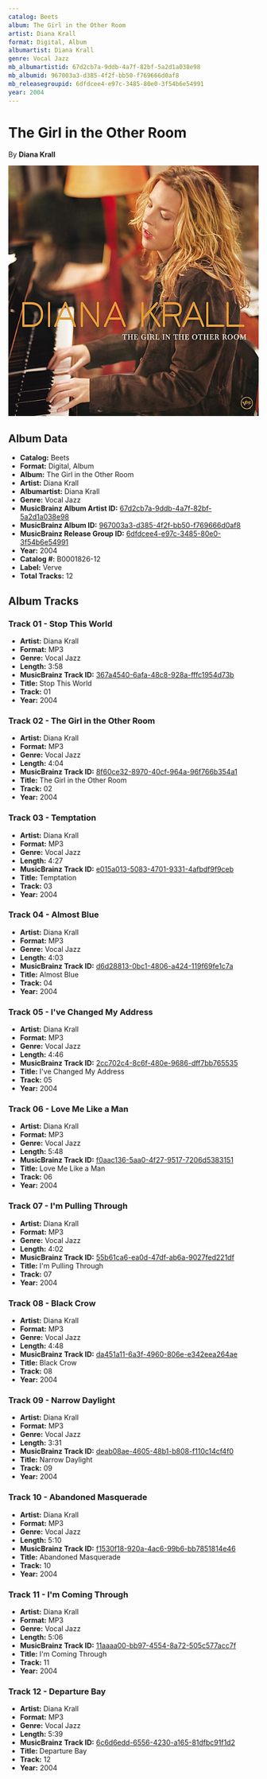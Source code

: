 ```yaml
---
catalog: Beets
album: The Girl in the Other Room
artist: Diana Krall
format: Digital, Album
albumartist: Diana Krall
genre: Vocal Jazz
mb_albumartistid: 67d2cb7a-9ddb-4a7f-82bf-5a2d1a038e98
mb_albumid: 967003a3-d385-4f2f-bb50-f769666d0af8
mb_releasegroupid: 6dfdcee4-e97c-3485-80e0-3f54b6e54991
year: 2004
---
```


# The Girl in the Other Room

By **Diana Krall**

![](../../assets/beetscovers/Diana_Krall-The_Girl_in_the_Other_Room.jpg)

## Album Data

- **Catalog:** Beets
- **Format:** Digital, Album
- **Album:** The Girl in the Other Room
- **Artist:** Diana Krall
- **Albumartist:** Diana Krall
- **Genre:** Vocal Jazz
- **MusicBrainz Album Artist ID:** [67d2cb7a-9ddb-4a7f-82bf-5a2d1a038e98](https://musicbrainz.org/artist/67d2cb7a-9ddb-4a7f-82bf-5a2d1a038e98)
- **MusicBrainz Album ID:** [967003a3-d385-4f2f-bb50-f769666d0af8](https://musicbrainz.org/release/967003a3-d385-4f2f-bb50-f769666d0af8)
- **MusicBrainz Release Group ID:** [6dfdcee4-e97c-3485-80e0-3f54b6e54991](https://musicbrainz.org/release-group/6dfdcee4-e97c-3485-80e0-3f54b6e54991)
- **Year:** 2004
- **Catalog #:** B0001826-12
- **Label:** Verve
- **Total Tracks:** 12

## Album Tracks

### Track 01 - Stop This World

- **Artist:** Diana Krall
- **Format:** MP3
- **Genre:** Vocal Jazz
- **Length:** 3:58
- **MusicBrainz Track ID:** [367a4540-6afa-48c8-928a-fffc1954d73b](https://musicbrainz.org/recording/367a4540-6afa-48c8-928a-fffc1954d73b)
- **Title:** Stop This World
- **Track:** 01
- **Year:** 2004

### Track 02 - The Girl in the Other Room

- **Artist:** Diana Krall
- **Format:** MP3
- **Genre:** Vocal Jazz
- **Length:** 4:04
- **MusicBrainz Track ID:** [8f60ce32-8970-40cf-964a-96f766b354a1](https://musicbrainz.org/recording/8f60ce32-8970-40cf-964a-96f766b354a1)
- **Title:** The Girl in the Other Room
- **Track:** 02
- **Year:** 2004

### Track 03 - Temptation

- **Artist:** Diana Krall
- **Format:** MP3
- **Genre:** Vocal Jazz
- **Length:** 4:27
- **MusicBrainz Track ID:** [e015a013-5083-4701-9331-4afbdf9f9ceb](https://musicbrainz.org/recording/e015a013-5083-4701-9331-4afbdf9f9ceb)
- **Title:** Temptation
- **Track:** 03
- **Year:** 2004

### Track 04 - Almost Blue

- **Artist:** Diana Krall
- **Format:** MP3
- **Genre:** Vocal Jazz
- **Length:** 4:03
- **MusicBrainz Track ID:** [d6d28813-0bc1-4806-a424-119f69fe1c7a](https://musicbrainz.org/recording/d6d28813-0bc1-4806-a424-119f69fe1c7a)
- **Title:** Almost Blue
- **Track:** 04
- **Year:** 2004

### Track 05 - I've Changed My Address

- **Artist:** Diana Krall
- **Format:** MP3
- **Genre:** Vocal Jazz
- **Length:** 4:46
- **MusicBrainz Track ID:** [2cc702c4-8c6f-480e-9686-dff7bb765535](https://musicbrainz.org/recording/2cc702c4-8c6f-480e-9686-dff7bb765535)
- **Title:** I've Changed My Address
- **Track:** 05
- **Year:** 2004

### Track 06 - Love Me Like a Man

- **Artist:** Diana Krall
- **Format:** MP3
- **Genre:** Vocal Jazz
- **Length:** 5:48
- **MusicBrainz Track ID:** [f0aac136-5aa0-4f27-9517-7206d5383151](https://musicbrainz.org/recording/f0aac136-5aa0-4f27-9517-7206d5383151)
- **Title:** Love Me Like a Man
- **Track:** 06
- **Year:** 2004

### Track 07 - I'm Pulling Through

- **Artist:** Diana Krall
- **Format:** MP3
- **Genre:** Vocal Jazz
- **Length:** 4:02
- **MusicBrainz Track ID:** [55b61ca6-ea0d-47df-ab6a-9027fed221df](https://musicbrainz.org/recording/55b61ca6-ea0d-47df-ab6a-9027fed221df)
- **Title:** I'm Pulling Through
- **Track:** 07
- **Year:** 2004

### Track 08 - Black Crow

- **Artist:** Diana Krall
- **Format:** MP3
- **Genre:** Vocal Jazz
- **Length:** 4:48
- **MusicBrainz Track ID:** [da451a11-6a3f-4960-806e-e342eea264ae](https://musicbrainz.org/recording/da451a11-6a3f-4960-806e-e342eea264ae)
- **Title:** Black Crow
- **Track:** 08
- **Year:** 2004

### Track 09 - Narrow Daylight

- **Artist:** Diana Krall
- **Format:** MP3
- **Genre:** Vocal Jazz
- **Length:** 3:31
- **MusicBrainz Track ID:** [deab08ae-4605-48b1-b808-f110c14cf4f0](https://musicbrainz.org/recording/deab08ae-4605-48b1-b808-f110c14cf4f0)
- **Title:** Narrow Daylight
- **Track:** 09
- **Year:** 2004

### Track 10 - Abandoned Masquerade

- **Artist:** Diana Krall
- **Format:** MP3
- **Genre:** Vocal Jazz
- **Length:** 5:10
- **MusicBrainz Track ID:** [f1530f18-920a-4ac6-99b6-bb7851814e46](https://musicbrainz.org/recording/f1530f18-920a-4ac6-99b6-bb7851814e46)
- **Title:** Abandoned Masquerade
- **Track:** 10
- **Year:** 2004

### Track 11 - I'm Coming Through

- **Artist:** Diana Krall
- **Format:** MP3
- **Genre:** Vocal Jazz
- **Length:** 5:06
- **MusicBrainz Track ID:** [11aaaa00-bb97-4554-8a72-505c577acc7f](https://musicbrainz.org/recording/11aaaa00-bb97-4554-8a72-505c577acc7f)
- **Title:** I'm Coming Through
- **Track:** 11
- **Year:** 2004

### Track 12 - Departure Bay

- **Artist:** Diana Krall
- **Format:** MP3
- **Genre:** Vocal Jazz
- **Length:** 5:39
- **MusicBrainz Track ID:** [6c6d6edd-6556-4230-a165-81dfbc91f1d2](https://musicbrainz.org/recording/6c6d6edd-6556-4230-a165-81dfbc91f1d2)
- **Title:** Departure Bay
- **Track:** 12
- **Year:** 2004

